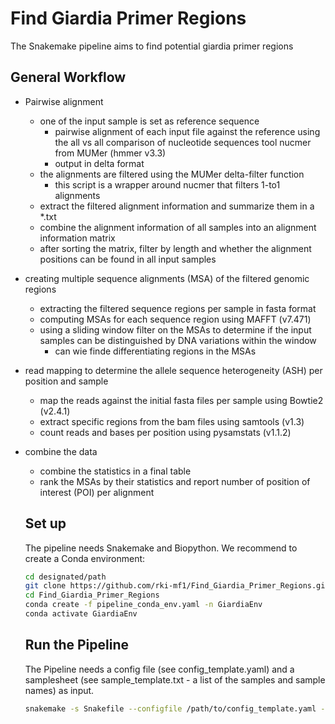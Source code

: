 # Find Giardia Primer Regions
The Snakemake pipeline aims to find potential giardia primer regions 
## General Workflow
- Pairwise alignment
    - one of the input sample is set as reference sequence
         - pairwise alignment of each input file against the reference using the all vs all comparison of nucleotide sequences tool nucmer from MUMer (hmmer v3.3)
        - output in delta format
    - the alignments are filtered using the MUMer delta-filter function
        - this script is a wrapper around nucmer that filters 1-to1 alignments
    - extract the filtered alignment information and summarize them in a *.txt
    - combine the alignment information of all samples into an alignment information matrix
    - after sorting the matrix, filter by length and whether the alignment positions can be found in all input samples

- creating multiple sequence alignments (MSA) of the filtered genomic regions

    - extracting the filtered sequence regions per sample in fasta format
    - computing MSAs for each sequence region using MAFFT (v7.471)
    - using a sliding window filter on the MSAs to determine if the input samples can be distinguished by DNA variations within the window 
        - can wie finde differentiating regions in the MSAs
     
- read mapping to determine the allele sequence heterogeneity (ASH) per position and sample

    - map the reads against the initial fasta files per sample using Bowtie2 (v2.4.1)
    - extract specific regions from the bam files using samtools (v1.3)
    - count reads and bases per position using pysamstats (v1.1.2)

- combine the data

    - combine the statistics in a final table
    - rank the MSAs by their statistics and report number of position of interest (POI) per alignment
 
  ## Set up
  The pipeline needs Snakemake and Biopython. We recommend to create a Conda environment:
  ```bash
  cd designated/path
  git clone https://github.com/rki-mf1/Find_Giardia_Primer_Regions.git
  cd Find_Giardia_Primer_Regions
  conda create -f pipeline_conda_env.yaml -n GiardiaEnv
  conda activate GiardiaEnv
  ```

  ## Run the Pipeline
  The Pipeline needs a config file (see config_template.yaml) and a samplesheet (see sample_template.txt - a list of the samples and sample names) as input.
   ```bash
  snakemake -s Snakefile --configfile /path/to/config_template.yaml --use-conda 
  ```
